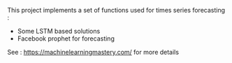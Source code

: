 This project implements a set of functions used for times series forecasting :

- Some LSTM based solutions
- Facebook prophet for forecasting

See : https://machinelearningmastery.com/  for more details